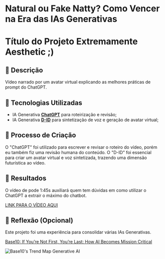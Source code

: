 # Natural ou Fake Natty? Como Vencer na Era das IAs Generativas

# Título do Projeto Extremamente Aesthetic ;)

## 📒 Descrição
Vídeo narrado por um avatar virtual explicando as melhores práticas de prompt do ChatGPT.

## 🤖 Tecnologias Utilizadas
- IA Generativa **[ChatGPT](https://chat.openai.com)** para roteirização e revisão;
- IA Generativa **[D-ID](https://www.d-id.com)** para sintetização de voz e geração de avatar virtual;

## 🧐 Processo de Criação
O "ChatGPT" foi utilizado para escrever e revisar o roteiro do vídeo, porém eu também fiz uma revisão humana do conteúdo.
O "D-ID" foi essencial para criar um avatar virtual e voz sintetizada, trazendo uma dimensão futurística ao vídeo.

## 🚀 Resultados
O vídeo de pode 1:45s auxiliará quem tem dúvidas em como utilizar o ChatGPT a extrair o máximo do chatbot.

[LINK PARA O VÍDEO AQUI](https://youtu.be/_YiwOX6T1hQ)

## 💭 Reflexão (Opcional)
Este projeto foi uma experiência para consolidar várias IAs Generativas.

[Base10: If You’re Not First, You’re Last: How AI Becomes Mission Critical](https://base10.vc/post/generative-ai-mission-critical/)

![Base10's Trend Map Generative AI](https://github.com/digitalinnovationone/lab-natty-or-not/assets/730492/f4df26e8-f8f7-4419-8252-c69d73ea930c)
